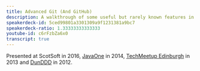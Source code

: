 ```yaml
---
title: Advanced Git (And GitHub)
description: A walkthrough of some useful but rarely known features in Git and GitHub.
speakerdeck-id: 5ced99801a3301309a9f1231381a9bc7
speakerdeck-ratio: 1.33333333333333
youtube-id: c6rFzbZa6x0
transcript: true
---
```

Presented at ScotSoft in 2016, [JavaOne](https://en.wikipedia.org/wiki/JavaOne) in 2014, [TechMeetup Edinburgh](http://techmeetup.co.uk/) in 2013 and [DunDDD](http://ddd.scot) in 2012.
